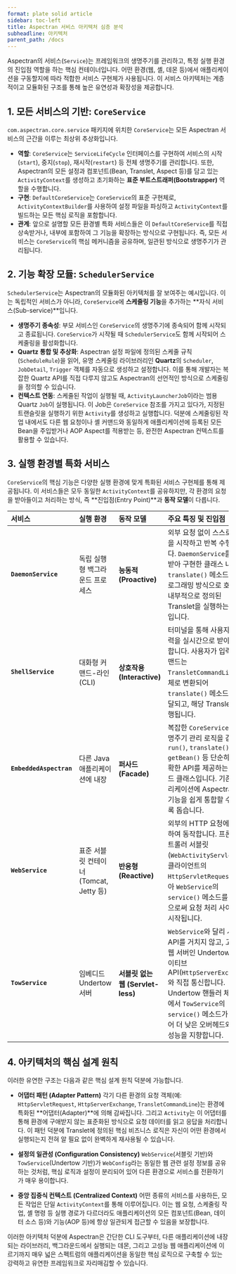 ```yaml
---
format: plate solid article
sidebar: toc-left
title: Aspectran 서비스 아키텍처 심층 분석
subheadline: 아키텍처
parent_path: /docs
---
```


Aspectran의 서비스(`Service`)는 프레임워크의 생명주기를 관리하고, 특정 실행 환경의 진입점 역할을 하는 핵심 컨테이너입니다. 어떤 환경(웹, 셸, 데몬 등)에서 애플리케이션을 구동할지에 따라 적합한 서비스 구현체가 사용됩니다. 이 서비스 아키텍처는 계층적이고 모듈화된 구조를 통해 높은 유연성과 확장성을 제공합니다.

## 1. 모든 서비스의 기반: `CoreService`

`com.aspectran.core.service` 패키지에 위치한 `CoreService`는 모든 Aspectran 서비스의 근간을 이루는 최상위 추상화입니다.

-   **역할**: `CoreService`는 `ServiceLifeCycle` 인터페이스를 구현하여 서비스의 시작(`start`), 중지(`stop`), 재시작(`restart`) 등 전체 생명주기를 관리합니다. 또한, Aspectran의 모든 설정과 컴포넌트(Bean, Translet, Aspect 등)를 담고 있는 `ActivityContext`를 생성하고 초기화하는 **표준 부트스트래퍼(Bootstrapper)** 역할을 수행합니다.
-   **구현**: `DefaultCoreService`는 `CoreService`의 표준 구현체로, `ActivityContextBuilder`를 사용하여 설정 파일을 파싱하고 `ActivityContext`를 빌드하는 모든 핵심 로직을 포함합니다.
-   **관계**: 앞으로 설명할 모든 환경별 특화 서비스들은 이 `DefaultCoreService`를 직접 상속받거나, 내부에 포함하여 그 기능을 확장하는 방식으로 구현됩니다. 즉, 모든 서비스는 `CoreService`의 핵심 메커니즘을 공유하며, 일관된 방식으로 생명주기가 관리됩니다.

## 2. 기능 확장 모듈: `SchedulerService`

`SchedulerService`는 Aspectran의 모듈화된 아키텍처를 잘 보여주는 예시입니다. 이는 독립적인 서비스가 아니라, `CoreService`에 **스케줄링 기능**을 추가하는 **자식 서비스(Sub-service)**입니다.

-   **생명주기 종속성**: 부모 서비스인 `CoreService`의 생명주기에 종속되어 함께 시작되고 종료됩니다. `CoreService`가 시작될 때 `SchedulerService`도 함께 시작되어 스케줄링을 활성화합니다.
-   **Quartz 통합 및 추상화**: Aspectran 설정 파일에 정의된 스케줄 규칙(`ScheduleRule`)을 읽어, 유명 스케줄링 라이브러리인 **Quartz**의 `Scheduler`, `JobDetail`, `Trigger` 객체를 자동으로 생성하고 설정합니다. 이를 통해 개발자는 복잡한 Quartz API를 직접 다루지 않고도 Aspectran의 선언적인 방식으로 스케줄링을 정의할 수 있습니다.
-   **컨텍스트 연동**: 스케줄된 작업이 실행될 때, `ActivityLauncherJob`이라는 범용 Quartz `Job`이 실행됩니다. 이 Job은 `CoreService` 참조를 가지고 있다가, 지정된 트랜슬릿을 실행하기 위한 `Activity`를 생성하고 실행합니다. 덕분에 스케줄링된 작업 내에서도 다른 웹 요청이나 셸 커맨드와 동일하게 애플리케이션에 등록된 모든 Bean을 주입받거나 AOP Aspect를 적용받는 등, 완전한 Aspectran 컨텍스트를 활용할 수 있습니다.

## 3. 실행 환경별 특화 서비스

`CoreService`의 핵심 기능은 다양한 실행 환경에 맞게 특화된 서비스 구현체를 통해 제공됩니다. 이 서비스들은 모두 동일한 `ActivityContext`를 공유하지만, 각 환경의 요청을 받아들이고 처리하는 방식, 즉 **진입점(Entry Point)**과 **동작 모델**이 다릅니다.

| 서비스 | 실행 환경 | 동작 모델 | 주요 특징 및 진입점 |
| :--- | :--- | :--- | :--- |
| **`DaemonService`** | 독립 실행형 백그라운드 프로세스 | **능동적 (Proactive)** | 외부 요청 없이 스스로 작업을 시작하고 반복 수행합니다. `DaemonService`를 상속받아 구현한 클래스 내에서 `translate()` 메소드를 프로그래밍 방식으로 호출하여 내부적으로 정의된 Translet을 실행하는 방식입니다. |
| **`ShellService`** | 대화형 커맨드-라인 (CLI) | **상호작용 (Interactive)** | 터미널을 통해 사용자의 입력을 실시간으로 받아 동작합니다. 사용자가 입력한 커맨드는 `TransletCommandLine` 객체로 변환되어 `translate()` 메소드로 전달되고, 해당 Translet이 실행됩니다. |
| **`EmbeddedAspectran`** | 다른 Java 애플리케이션에 내장 | **퍼사드 (Facade)** | 복잡한 `CoreService`의 생명주기 관리 로직을 감싸고, `run()`, `translate()`, `getBean()` 등 단순하고 명확한 API를 제공하는 퍼사드 클래스입니다. 기존 애플리케이션에 Aspectran의 기능을 쉽게 통합할 수 있도록 돕습니다. |
| **`WebService`** | 표준 서블릿 컨테이너 (Tomcat, Jetty 등) | **반응형 (Reactive)** | 외부의 HTTP 요청에 반응하여 동작합니다. 프론트 컨트롤러 서블릿(`WebActivityServlet`)이 클라이언트의 `HttpServletRequest`를 받아 `WebService`의 `service()` 메소드를 호출함으로써 요청 처리 사이클이 시작됩니다. |
| **`TowService`** | 임베디드 Undertow 서버 | **서블릿 없는 웹 (Servlet-less)** | `WebService`와 달리 서블릿 API를 거치지 않고, 고성능 웹 서버인 Undertow의 네이티브 API(`HttpServerExchange`)와 직접 통신합니다. Undertow 핸들러 체인 내에서 `TowService`의 `service()` 메소드가 호출되어 더 낮은 오버헤드와 높은 성능을 지향합니다. |

## 4. 아키텍처의 핵심 설계 원칙

이러한 유연한 구조는 다음과 같은 핵심 설계 원칙 덕분에 가능합니다.

-   **어댑터 패턴 (Adapter Pattern)**
    각기 다른 환경의 요청 객체(예: `HttpServletRequest`, `HttpServerExchange`, `TransletCommandLine`)는 환경에 특화된 **어댑터(Adapter)**에 의해 감싸집니다. 그리고 `Activity`는 이 어댑터를 통해 환경에 구애받지 않는 표준화된 방식으로 요청 데이터를 읽고 응답을 처리합니다. 이 패턴 덕분에 Translet에 정의된 핵심 비즈니스 로직은 자신이 어떤 환경에서 실행되는지 전혀 알 필요 없이 완벽하게 재사용될 수 있습니다.

-   **설정의 일관성 (Configuration Consistency)**
    `WebService`(서블릿 기반)와 `TowService`(Undertow 기반)가 `WebConfig`라는 동일한 웹 관련 설정 정보를 공유하는 것처럼, 핵심 로직과 설정이 분리되어 있어 다른 환경으로 서비스를 전환하기가 매우 용이합니다.

-   **중앙 집중식 컨텍스트 (Centralized Context)**
    어떤 종류의 서비스를 사용하든, 모든 작업은 단일 `ActivityContext`를 통해 이루어집니다. 이는 웹 요청, 스케줄링 작업, 셸 명령 등 실행 경로가 다르더라도 애플리케이션의 모든 컴포넌트(Bean, 데이터 소스 등)와 기능(AOP 등)에 항상 일관되게 접근할 수 있음을 보장합니다.

이러한 아키텍처 덕분에 Aspectran은 간단한 CLI 도구부터, 다른 애플리케이션에 내장되는 라이브러리, 백그라운드에서 실행되는 데몬, 그리고 고성능 웹 애플리케이션에 이르기까지 매우 넓은 스펙트럼의 애플리케이션을 동일한 핵심 로직으로 구축할 수 있는 강력하고 유연한 프레임워크로 자리매김할 수 있습니다.
